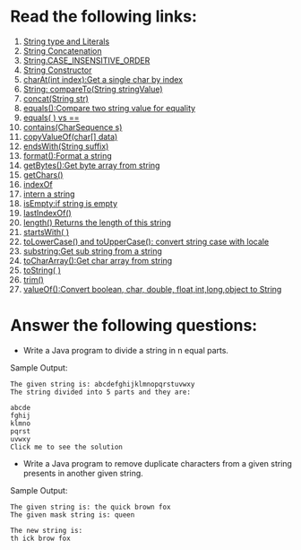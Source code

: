 # Read the following links:
<ol>
<li><a href="http://www.java2s.com/Book/Java/Essential-Classes/String_type_and_Literals.htm">String type and Literals</a></li>
<li><a href="http://www.java2s.com/Book/Java/Essential-Classes/String_Concatenation.htm">String Concatenation</a></li>
<li><a href="http://www.java2s.com/Book/Java/Essential-Classes/String_CASE_INSENSITIVE_ORDER.htm">String.CASE_INSENSITIVE_ORDER</a></li>
<li><a href="http://www.java2s.com/Book/Java/Essential-Classes/String_Constructor.htm">String Constructor</a></li>
<li><a href="http://www.java2s.com/Book/Java/Essential-Classes/charAt_int_index_Get_a_single_char_by_index.htm">charAt(int index):Get a single char by index</a></li>
<li><a href="http://www.java2s.com/Book/Java/Essential-Classes/String_compareTo_String_stringValue_.htm">String: compareTo(String stringValue)</a></li>
<li><a href="http://www.java2s.com/Book/Java/Essential-Classes/concat_String_str_.htm">concat(String str)</a></li>
<li><a href="http://www.java2s.com/Book/Java/Essential-Classes/equals__Compare_two_string_value_for_equality.htm">equals():Compare two string value for equality</a></li>
<li><a href="http://www.java2s.com/Book/Java/Essential-Classes/equals____vs_.htm">equals( ) vs ==</a></li>
<li><a href="http://www.java2s.com/Book/Java/Essential-Classes/contains_CharSequence_s_.htm">contains(CharSequence s)</a></li>
<li><a href="http://www.java2s.com/Book/Java/Essential-Classes/copyValueOf_char_data_.htm">copyValueOf(char[] data)</a></li>
<li><a href="http://www.java2s.com/Book/Java/Essential-Classes/endsWith_String_suffix_.htm">endsWith(String suffix)</a></li>
<li><a href="http://www.java2s.com/Book/Java/Essential-Classes/format__Format_a_string.htm">format():Format a string</a></li>
<li><a href="http://www.java2s.com/Book/Java/Essential-Classes/getBytes__Get_byte_array_from_string.htm">getBytes():Get byte array from string</a></li>
<li><a href="http://www.java2s.com/Book/Java/Essential-Classes/getChars__.htm">getChars()</a></li>
<li><a href="http://www.java2s.com/Book/Java/Essential-Classes/indexOf.htm">indexOf</a></li>
<li><a href="http://www.java2s.com/Book/Java/Essential-Classes/intern_a_string.htm">intern a string</a></li>
<li><a href="http://www.java2s.com/Book/Java/Essential-Classes/isEmptyif_string_is_empty.htm">isEmpty:if string is empty</a></li>
<li><a href="http://www.java2s.com/Book/Java/Essential-Classes/lastIndexOf__.htm">lastIndexOf()</a></li>
<li><a href="http://www.java2s.com/Book/Java/Essential-Classes/length___Returns_the_length_of_this_string.htm">length() Returns the length of this string</a></li>
<li><a href="http://www.java2s.com/Book/Java/Essential-Classes/startsWith___.htm">startsWith( )</a></li>
<li><a href="http://www.java2s.com/Book/Java/Essential-Classes/toLowerCase___and_toUpperCase___convert_string_case_with_locale.htm">toLowerCase() and toUpperCase(): convert string case with locale</a></li>
<li><a href="http://www.java2s.com/Book/Java/Essential-Classes/substringGet_sub_string_from_a_string.htm">substring:Get sub string from a string</a></li>
<li><a href="http://www.java2s.com/Book/Java/Essential-Classes/toCharArray__Get_char_array_from_string.htm">toCharArray():Get char array from string</a></li>
<li><a href="http://www.java2s.com/Book/Java/Essential-Classes/toString___.htm">toString( )</a></li>
<li><a href="http://www.java2s.com/Book/Java/Essential-Classes/trim__.htm">trim()</a></li>
<li><a href="http://www.java2s.com/Book/Java/Essential-Classes/valueOf__Convert_boolean_char_double_floatintlongobject_to_String.htm">valueOf():Convert boolean, char, double, float,int,long,object to String</a></li>
</ol>

# Answer the following questions:
* Write a Java program to divide a string in n equal parts. 

Sample Output:
```
The given string is: abcdefghijklmnopqrstuvwxy
The string divided into 5 parts and they are: 

abcde
fghij
klmno
pqrst
uvwxy
Click me to see the solution
```
* Write a Java program to remove duplicate characters from a given string presents in another given string. 

Sample Output:
```
The given string is: the quick brown fox
The given mask string is: queen

The new string is: 
th ick brow fox
```
